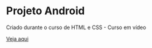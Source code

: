 # Projeto Android
 Criado durante o curso de HTML e CSS - Curso em vídeo

<a href="https://diamondarms.github.io/Projeto-Android/" target="_blank"> Veja aqui </a>
